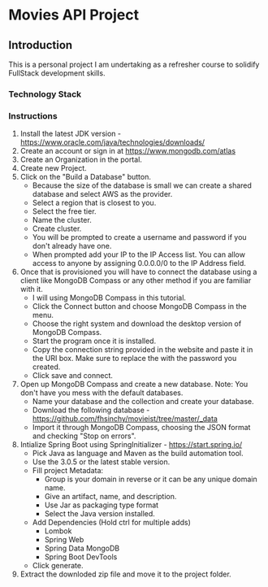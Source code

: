 # Movies API Project

## Introduction

This is a personal project I am undertaking as a refresher course to solidify FullStack development skills.

### Technology Stack

### Instructions

1. Install the latest JDK version - https://www.oracle.com/java/technologies/downloads/
2. Create an account or sign in at https://www.mongodb.com/atlas
3. Create an Organization in the portal.
4. Create new Project.
5. Click on the "Build a Database" button.
   - Because the size of the database is small we can create a shared database and select AWS as the provider.
   - Select a region that is closest to you.
   - Select the free tier.
   - Name the cluster.
   - Create cluster.
   - You will be prompted to create a username and password if you don't already have one.
   - When prompted add your IP to the IP Access list. You can allow access to anyone by assigning 0.0.0.0/0 to the IP Address field.
6. Once that is provisioned you will have to connect the database using a client like MongoDB Compass or any other method if you are familiar with it.
   - I will using MongoDB Compass in this tutorial.
   - Click the Connect button and choose MongoDB Compass in the menu.
   - Choose the right system and download the desktop version of MongoDB Compass.
   - Start the program once it is installed.
   - Copy the connection string provided in the website and paste it in the URI box. Make sure to replace the <password> with the password you created.
   - Click save and connect.
7. Open up MongoDB Compass and create a new database. Note: You don't have you mess with the default databases.
   - Name your database and the collection and create your database.
   - Download the following database - https://github.com/fhsinchy/movieist/tree/master/_data
   - Import it through MongoDB Compass, choosing the JSON format and checking "Stop on errors".
8. Intialize Spring Boot using SpringInitializer - https://start.spring.io/
   - Pick Java as language and Maven as the build automation tool.
   - Use the 3.0.5 or the latest stable version.
   - Fill project Metadata:
     - Group is your domain in reverse or it can be any unique domain name.
     - Give an artifact, name, and description.
     - Use Jar as packaging type format
     - Select the Java version installed.
   - Add Dependencies (Hold ctrl for multiple adds)
     - Lombok
     - Spring Web
     - Spring Data MongoDB
     - Spring Boot DevTools
   - Click generate.
9. Extract the downloded zip file and move it to the project folder.
